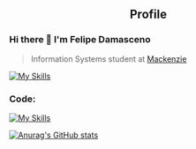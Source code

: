 <p align="center">
 <h2 align="center">Profile</h2>
</p>

### Hi there 👋 I'm Felipe Damasceno
> Information Systems student at [Mackenzie](https://www.mackenzie.br/)


[![My Skills](https://skillicons.dev/icons?i=linkedin&perline=3)](https://www.linkedin.com/in/felipe-damasceno-/)


<h3> Code: </h3>

[![My Skills](https://skillicons.dev/icons?i=js,html,css,py,gcp,vscode,github&perline=3)](https://skillicons.dev)

[![Anurag's GitHub stats](https://github-readme-stats.vercel.app/api?username=Feedamasceno&show_icons=true&theme=github_dark)](https://github.com/anuraghazra/github-readme-stats)
